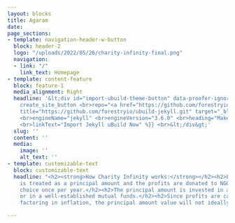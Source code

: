 ```yaml
---
layout: blocks
title: Agaram
date: 
page_sections:
- template: navigation-header-w-button
  block: header-2
  logo: "/uploads/2022/05/26/charity-infinity-final.png"
  navigation:
  - link: "/"
    link_text: Homepage
- template: content-feature
  block: feature-1
  media_alignment: Right
  headline: '&lt;div id="import-ubuild-theme-button" data-proofer-ignore&gt; <br>{{%
    create_site_button <br>repo="<a href="https://github.com/forestryio/ubuild-jekyll.git"
    title="https://github.com/forestryio/ubuild-jekyll.git" target="_blank">https://github.com/forestryio/ubuild-jekyll.git</a>"
    <br>engineName="jekyll" <br>engineVersion="3.6.0" <br>heading="Make it Your Own"
    <br>linkText="Import Jekyll uBuild Now" %}} <br>&lt;/div&gt;'
  slug: ''
  content: ''
  media:
    image: ''
    alt_text: ''
- template: customizable-text
  block: customizable-text
  headline: "<h2><strong>How Charity Infinity works:</strong></h2><h2>Every contribution
    is treated as a principal amount and the profits are donated to NGO of user’s
    choice once per year.​</h2><h2>The principal amount is invested in an index fund
    or in a well-established mutual funds.​</h2><h2>Since profits are calculated after
    factoring in inflation, the principal amount value will not ideally diminish forever.</h2>"

---
```

